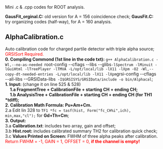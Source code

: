 

Mini .c & .cpp codes for ROOT analysis.


**GausFit_orginal.C:** old version for A = 156 coincidence check;
**GausFit.C:** try organizing codes (half-way), for A = 160 analysis.

## AlphaCalibration.c
Auto calibration code for charged partile detector with triple alpha source;<span style="color:red"> GRSISort Required.</span> </br>
**0. Compiling Commond (1st line in the code txt):** `g++ AlphaCalibration.c -Wl,--no-as-needed `root-config --cflags --libs --glibs` -lSpectrum -lMinuit -lGuiHtml -lTreePlayer -lTMVA -L/opt/local/lib -lX11 -lXpm -O2 -Wl,--copy-dt-needed-entries -L/opt/local/lib -lX11 -lXpm `grsi-config --cflags --all-libs --GRSIData-libs` -I$GRSISYS/GRSIData/include -o bin/Alphacal`;</br>
**1. Input:** (change it on line 525 & 528) </br>
&nbsp;&nbsp;&nbsp;&nbsp;**1.a FragmentTree + CalibrationFile + starting CH + ending CH;**</br>
&nbsp;&nbsp;&nbsp;&nbsp;**1.b AnalysisTree + CalibrationFile + starting CH + ending CH (for TH1 *tdiff);**</br>
**2. Calibration Math Formula: Pu+Am+Cm.** </br>
2.a Edit lin 328 to `TF1 *fc = tasf(hist, Form("fc_CH%i",ich), min,max,"cl");` for **Gd+Th+Cm**;</br>
**3. Output:**</br>
3.a **Calibration.txt**: includes two array, gain and offset;</br>
3.b **Hist.root:** includes calibrated summary TH2 for calibration quick check;</br>
3.c **Values Printed on Screen:** FWHM of three alpha peaks after calibration.</br>
<span style="color:red">Return FWHM = -1, GAIN = 1, OFFSET = 0, **if the channel is empty!**</span>
